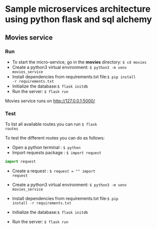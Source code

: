 # Sample microservices architecture using python flask and sql alchemy

## Movies service

### Run
* To start the micro-service, go in the **movies** directory: <code>$ cd movies</code>
* Create a python3 virtual environment: <code>$ python3 -m venv movies_service</code>
* Install dependencies from requirements.txt file:<code>$ pip install -r requirements.txt</code>
* Initialize the database:<code>$ flask initdb</code>
* Run the server: <code>$ flask run</code>

Movies service runs on http://127.0.0.1:5000/

### Test
To list all available routes you can run <code>$ flask routes</code>

To test the different routes you can do as follows:
* Open a python terminal : <code>$ python</code>
* Import requests package : <code>$ import request</code>
```python
import request
```
* Create a request : <code>$ request = "" import request</code>


* Create a python3 virtual environment: <code>$ python3 -m venv movies_service</code>
* Install dependencies from requirements.txt file:<code>$ pip install -r requirements.txt</code>
* Initialize the database:<code>$ flask initdb</code>
* Run the server: <code>$ flask run</code>